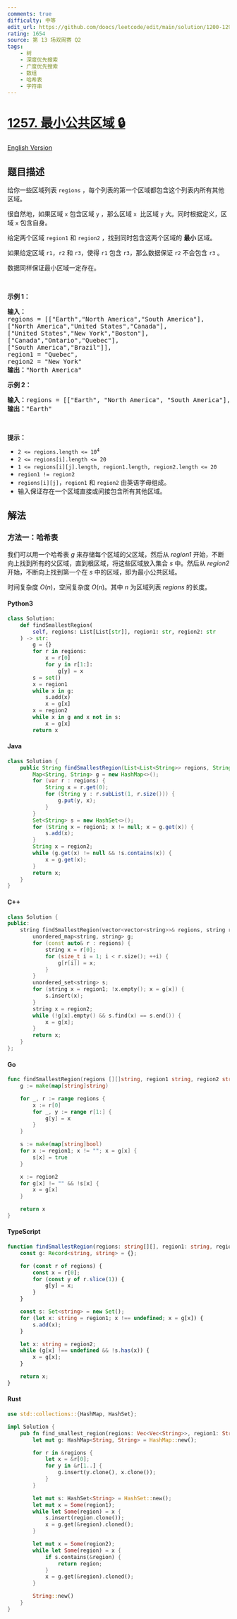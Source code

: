 ```yaml
---
comments: true
difficulty: 中等
edit_url: https://github.com/doocs/leetcode/edit/main/solution/1200-1299/1257.Smallest%20Common%20Region/README.md
rating: 1654
source: 第 13 场双周赛 Q2
tags:
    - 树
    - 深度优先搜索
    - 广度优先搜索
    - 数组
    - 哈希表
    - 字符串
---
```


<!-- problem:start -->

# [1257. 最小公共区域 🔒](https://leetcode.cn/problems/smallest-common-region)

[English Version](/solution/1200-1299/1257.Smallest%20Common%20Region/README_EN.md)

## 题目描述

<!-- description:start -->

<p>给你一些区域列表&nbsp;<code>regions</code> ，每个列表的第一个区域都包含这个列表内所有其他区域。</p>

<p>很自然地，如果区域&nbsp;<code>x</code> 包含区域&nbsp;<code>y</code> ，那么区域&nbsp;<code>x</code> &nbsp;比区域&nbsp;<code>y</code> 大。同时根据定义，区域&nbsp;<code>x</code> 包含自身。</p>

<p>给定两个区域&nbsp;<code>region1</code>&nbsp;和&nbsp;<code>region2</code> ，找到同时包含这两个区域的&nbsp;<strong>最小&nbsp;</strong>区域。</p>

<p>如果给定区域&nbsp;<code>r1</code>，<code>r2</code>&nbsp;和&nbsp;<code>r3</code>，使得&nbsp;<code>r1</code>&nbsp;包含&nbsp;<code>r3</code>，那么数据保证&nbsp;<code>r2</code> 不会包含&nbsp;<code>r3</code>&nbsp;。</p>

<p>数据同样保证最小区域一定存在。</p>

<p>&nbsp;</p>

<p><strong>示例 1：</strong></p>

<pre>
<strong>输入：
</strong>regions = [["Earth","North America","South America"],
["North America","United States","Canada"],
["United States","New York","Boston"],
["Canada","Ontario","Quebec"],
["South America","Brazil"]],
region1 = "Quebec",
region2 = "New York"
<strong>输出：</strong>"North America"
</pre>

<p><strong class="example">示例 2：</strong></p>

<pre>
<b>输入：</b>regions = [["Earth", "North America", "South America"],["North America", "United States", "Canada"],["United States", "New York", "Boston"],["Canada", "Ontario", "Quebec"],["South America", "Brazil"]], region1 = "Canada", region2 = "South America"
<b>输出：</b>"Earth"
</pre>

<p>&nbsp;</p>

<p><strong>提示：</strong></p>

<ul>
	<li><code>2 &lt;= regions.length &lt;= 10<sup>4</sup></code></li>
	<li><code>2 &lt;= regions[i].length &lt;= 20</code></li>
	<li><code>1 &lt;= regions[i][j].length, region1.length, region2.length &lt;= 20</code></li>
	<li><code>region1 != region2</code></li>
	<li><code>regions[i][j]</code>，<code>region1</code>&nbsp;和&nbsp;<code>region2</code> 由英语字母组成。</li>
	<li>输入保证存在一个区域直接或间接包含所有其他区域。</li>
</ul>

<!-- description:end -->

## 解法

<!-- solution:start -->

### 方法一：哈希表

我们可以用一个哈希表 $\textit{g}$ 来存储每个区域的父区域，然后从 $\textit{region1}$ 开始，不断向上找到所有的父区域，直到根区域，将这些区域放入集合 $\textit{s}$ 中。然后从 $\textit{region2}$ 开始，不断向上找到第一个在 $\textit{s}$ 中的区域，即为最小公共区域。

时间复杂度 $O(n)$，空间复杂度 $O(n)$。其中 $n$ 为区域列表 $\textit{regions}$ 的长度。

<!-- tabs:start -->

#### Python3

```python
class Solution:
    def findSmallestRegion(
        self, regions: List[List[str]], region1: str, region2: str
    ) -> str:
        g = {}
        for r in regions:
            x = r[0]
            for y in r[1:]:
                g[y] = x
        s = set()
        x = region1
        while x in g:
            s.add(x)
            x = g[x]
        x = region2
        while x in g and x not in s:
            x = g[x]
        return x
```

#### Java

```java
class Solution {
    public String findSmallestRegion(List<List<String>> regions, String region1, String region2) {
        Map<String, String> g = new HashMap<>();
        for (var r : regions) {
            String x = r.get(0);
            for (String y : r.subList(1, r.size())) {
                g.put(y, x);
            }
        }
        Set<String> s = new HashSet<>();
        for (String x = region1; x != null; x = g.get(x)) {
            s.add(x);
        }
        String x = region2;
        while (g.get(x) != null && !s.contains(x)) {
            x = g.get(x);
        }
        return x;
    }
}
```

#### C++

```cpp
class Solution {
public:
    string findSmallestRegion(vector<vector<string>>& regions, string region1, string region2) {
        unordered_map<string, string> g;
        for (const auto& r : regions) {
            string x = r[0];
            for (size_t i = 1; i < r.size(); ++i) {
                g[r[i]] = x;
            }
        }
        unordered_set<string> s;
        for (string x = region1; !x.empty(); x = g[x]) {
            s.insert(x);
        }
        string x = region2;
        while (!g[x].empty() && s.find(x) == s.end()) {
            x = g[x];
        }
        return x;
    }
};
```

#### Go

```go
func findSmallestRegion(regions [][]string, region1 string, region2 string) string {
	g := make(map[string]string)

	for _, r := range regions {
		x := r[0]
		for _, y := range r[1:] {
			g[y] = x
		}
	}

	s := make(map[string]bool)
	for x := region1; x != ""; x = g[x] {
		s[x] = true
	}

	x := region2
	for g[x] != "" && !s[x] {
		x = g[x]
	}

	return x
}
```

#### TypeScript

```ts
function findSmallestRegion(regions: string[][], region1: string, region2: string): string {
    const g: Record<string, string> = {};

    for (const r of regions) {
        const x = r[0];
        for (const y of r.slice(1)) {
            g[y] = x;
        }
    }

    const s: Set<string> = new Set();
    for (let x: string = region1; x !== undefined; x = g[x]) {
        s.add(x);
    }

    let x: string = region2;
    while (g[x] !== undefined && !s.has(x)) {
        x = g[x];
    }

    return x;
}
```

#### Rust

```rust
use std::collections::{HashMap, HashSet};

impl Solution {
    pub fn find_smallest_region(regions: Vec<Vec<String>>, region1: String, region2: String) -> String {
        let mut g: HashMap<String, String> = HashMap::new();

        for r in &regions {
            let x = &r[0];
            for y in &r[1..] {
                g.insert(y.clone(), x.clone());
            }
        }

        let mut s: HashSet<String> = HashSet::new();
        let mut x = Some(region1);
        while let Some(region) = x {
            s.insert(region.clone());
            x = g.get(&region).cloned();
        }

        let mut x = Some(region2);
        while let Some(region) = x {
            if s.contains(&region) {
                return region;
            }
            x = g.get(&region).cloned();
        }

        String::new()
    }
}
```

<!-- tabs:end -->

<!-- solution:end -->

<!-- problem:end -->
